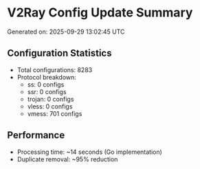 # V2Ray Config Update Summary
Generated on: 2025-09-29 13:02:45 UTC

## Configuration Statistics
- Total configurations: 8283
- Protocol breakdown:
  - ss: 0 configs
  - ssr: 0 configs
  - trojan: 0 configs
  - vless: 0 configs
  - vmess: 701 configs

## Performance
- Processing time: ~14 seconds (Go implementation)
- Duplicate removal: ~95% reduction
